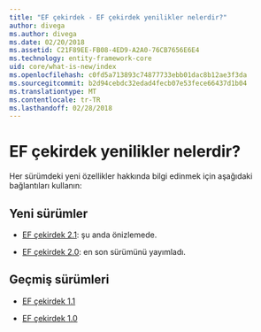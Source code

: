 ```yaml
---
title: "EF çekirdek - EF çekirdek yenilikler nelerdir?"
author: divega
ms.author: divega
ms.date: 02/20/2018
ms.assetid: C21F89EE-FB08-4ED9-A2A0-76CB7656E6E4
ms.technology: entity-framework-core
uid: core/what-is-new/index
ms.openlocfilehash: c0fd5a713893c74877733ebb01dac8b12ae3f3da
ms.sourcegitcommit: b2d94cebdc32edad4fecb07e53fece66437d1b04
ms.translationtype: MT
ms.contentlocale: tr-TR
ms.lasthandoff: 02/28/2018
---
```

# <a name="what-is-new-in-ef-core"></a>EF çekirdek yenilikler nelerdir?

Her sürümdeki yeni özellikler hakkında bilgi edinmek için aşağıdaki bağlantıları kullanın:

## <a name="recent-releases"></a>Yeni sürümler

- [EF çekirdek 2.1](xref:core/what-is-new/ef-core-2.1): şu anda önizlemede.

- [EF çekirdek 2.0](xref:core/what-is-new/ef-core-2.0): en son sürümünü yayımladı.

## <a name="past-versions"></a>Geçmiş sürümleri

- [EF çekirdek 1.1](xref:core/what-is-new/ef-core-1.1)

- [EF çekirdek 1.0](xref:core/what-is-new/ef-core-1.0)

